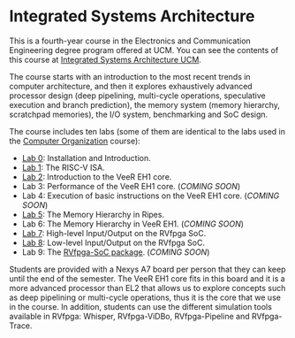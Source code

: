 # Integrated Systems Architecture

This is a fourth-year course in the Electronics and Communication Engineering degree program offered at UCM. You can see the contents of this course at [Integrated Systems Architecture UCM](https://fisicas.ucm.es/data/cont/docs/18-2021-09-01-2021-22%20Gu%C3%ADa%20Docente%20GIEC%20v1.1-157-16091.pdf). 

The course starts with an introduction to the most recent trends in computer architecture, and then it explores exhaustively advanced processor design (deep pipelining, multi-cycle operations, speculative execution and branch prediction), the memory system (memory hierarchy, scratchpad memories), the I/O system, benchmarking and SoC design.

The course includes ten labs (some of them are identical to the labs used in the [Computer Organization](https://github.com/artecs-group/RVfpga-sim-addons/tree/main/Computer_Organization) course):

+ [Lab 0](https://github.com/artecs-group/RVfpga-sim-addons/tree/main/Computer_Organization/Lab0): Installation and Introduction.
+ [Lab 1](https://github.com/artecs-group/RVfpga-sim-addons/tree/main/Computer_Organization/Lab1): The RISC-V ISA.
+ [Lab 2](https://github.com/artecs-group/RVfpga-sim-addons/tree/main/Computer_Organization/Lab2): Introduction to the VeeR EH1 core.
+ Lab 3: Performance of the VeeR EH1 core. (*COMING SOON*)
+ Lab 4: Execution of basic instructions on the VeeR EH1 core. (*COMING SOON*)
+ [Lab 5](https://github.com/artecs-group/RVfpga-sim-addons/tree/main/Computer_Organization/Lab3): The Memory Hierarchy in Ripes.
+ Lab 6: The Memory Hierarchy in VeeR EH1. (*COMING SOON*)
+ [Lab 7](https://github.com/artecs-group/RVfpga-sim-addons/tree/main/Computer_Organization/Lab4): High-level Input/Output on the RVfpga SoC.
+ [Lab 8](https://github.com/artecs-group/RVfpga-sim-addons/tree/main/Integrated_Systems_Architecture/Lab8): Low-level Input/Output on the RVfpga SoC.
+ Lab 9: The [RVfpga-SoC package](https://university.imgtec.com/rvfpgasoc-download-page-en/). (*COMING SOON*)

Students are provided with a Nexys A7 board per person that they can keep until the end of the semester. The VeeR EH1 core fits in this board and it is a more advanced processor than EL2 that allows us to explore concepts such as deep pipelining or multi-cycle operations, thus it is the core that we use in the course. In addition, students can use the different simulation tools available in RVfpga: Whisper, RVfpga-ViDBo, RVfpga-Pipeline and RVfpga-Trace.
